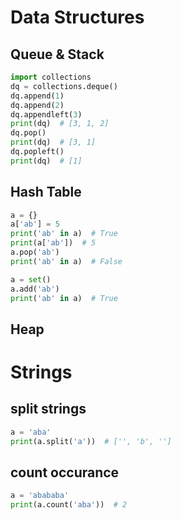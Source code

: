 # Data Structures
## Queue & Stack
```python
import collections
dq = collections.deque()
dq.append(1)
dq.append(2)
dq.appendleft(3)
print(dq)  # [3, 1, 2]
dq.pop()
print(dq)  # [3, 1]
dq.popleft()
print(dq)  # [1]
```
## Hash Table
```python
a = {}
a['ab'] = 5
print('ab' in a)  # True
print(a['ab'])  # 5
a.pop('ab')
print('ab' in a)  # False

a = set()
a.add('ab')
print('ab' in a)  # True
```
## Heap
# Strings
## split strings
```python
a = 'aba'
print(a.split('a'))  # ['', 'b', '']
```
## count occurance
```python
a = 'abababa'
print(a.count('aba'))  # 2
```

